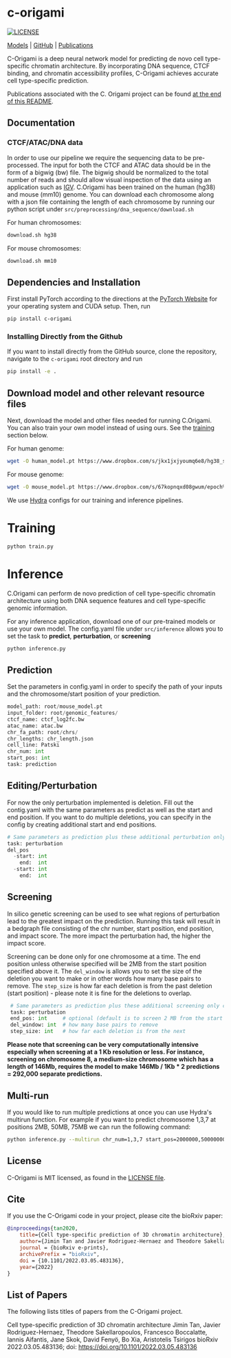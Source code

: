 # c-origami

[![LICENSE](https://img.shields.io/badge/license-MIT-blue.svg)](https://github.com/ninashenker/c-origami/blob/main/LICENSE)

[Models](#Download-model-and-other-relevant-resource-files) |
[GitHub](https://github.com/ninashenker/c-origami) |
[Publications](#list-of-papers)

C-Origami is a deep neural network model for predicting de novo cell type-specific chromatin architecture. By incorporating DNA sequence, CTCF binding, and chromatin accessibility profiles, C-Origami achieves accurate cell type-specific prediction.

Publications associated with the C. Origami project can be found
[at the end of this README](#list-of-papers).


## Documentation

### CTCF/ATAC/DNA data 
In order to use our pipeline we require the sequencing data to be pre-processed. The input for both the CTCF and ATAC data should be in the form of a bigwig (bw) file. The bigwig should be normalized to the total number of reads and should allow visual inspection of the data using an application such as [IGV](https://igv.org).
C.Origami has been trained on the human (hg38) and mouse (mm10) genome. You can download each chromosome along with a json file containing the length of each chromosome by running our python script under `src/preprocessing/dna_sequence/download.sh`

For human chromosomes:
```bash
download.sh hg38
```
For mouse chromosomes:
```bash
download.sh mm10
```
## Dependencies and Installation

First install PyTorch according to the directions at the
[PyTorch Website](https://pytorch.org/get-started/) for your operating system
and CUDA setup. Then, run

```bash
pip install c-origami
```

### Installing Directly from the Github

If you want to install directly from the GitHub source, clone the repository,
navigate to the `c-origami` root directory and run

```bash
pip install -e .
```
## Download model and other relevant resource files

Next, download the model and other files needed for running C.Origami. You can also train your own model instead of using ours. See the [training](#Training) section below.

For human genome:
```bash
wget -O human_model.pt https://www.dropbox.com/s/jkx1jxjyoumq6e8/hg38_state_dict_43.pt?dl=0
```
For mouse genome:
```bash
wget -O mouse_model.pt https://www.dropbox.com/s/67kopnqxd08gwum/epoch%3D81-step%3D41737.ckpt?dl=0
```
We use [Hydra](https://github.com/facebookresearch/hydra)  configs for our training and inference pipelines. 
# Training

```python
python train.py
```

# Inference

C.Origami can perform de novo prediction of cell type-specific chromatin architecture using both DNA sequence features and cell type-specific genomic information.

For any inference application, download one of our pre-trained models or use your own model. The config.yaml file under `src/inference` allows you to set the task to **predict**, **perturbation**, or **screening**

```python
python inference.py
```

## Prediction

Set the parameters in config.yaml in order to specify the path of your inputs and the chromosome/start position of your prediction.

```python
model_path: root/mouse_model.pt 
input_folder: root/genomic_features/
ctcf_name: ctcf_log2fc.bw
atac_name: atac.bw
chr_fa_path: root/chrs/
chr_lengths: chr_length.json
cell_line: Patski
chr_num: int
start_pos: int
task: prediction
```

## Editing/Perturbation

For now the only perturbation implemented is deletion. Fill out the contig.yaml with the same parameters as predict as well as the start and end position. If you want to do multiple deletions, you can specify in the config
by creating additional start and end positions. 

```python
# Same parameters as prediction plus these additional perturbation only criteria
task: perturbation
del_pos
  -start: int 
    end:  int
  -start: int
    end:  int
```
## Screening

In silico genetic screening can be used to see what regions of perturbation lead to the greatest impact on the prediction. Running this task will result in a bedgraph file consisting of the chr number, start position, end position, and impact score. The more impact the perturbation had, the higher the impact score.

Screening can be done only for one chromosome at a time. The end position unless otherwise specified will be 2MB from the start position specified above it. The `del_window` is allows you to set the size of the deletion you want to make or in other words how many base pairs to remove. The `step_size` is how far each deletion is from the past deletion (start position) - please note it is fine for the deletions to overlap. 

```python
 # Same parameters as prediction plus these additional screening only criteria
 task: perturbation
 end_pos: int     # optional (default is to screen 2 MB from the start pos)
 del_window: int  # how many base pairs to remove
 step_size: int   # how far each deletion is from the next

```

**Please note that screening can be very computationally intensive especially when screening at a 1 Kb resolution or less. For instance, screening on chromosome 8, a medium-size chromosome which has a length of 146Mb, requires the model to make 146Mb / 1Kb * 2 predictions = 292,000 separate predictions.**

## Multi-run 

If you would like to run multiple predictions at once you can use Hydra's multirun function. For example if you want to predict chromosome 1,3,7 at positions 2MB, 50MB, 75MB we can run the following command:

```bash
python inference.py --multirun chr_num=1,3,7 start_pos=2000000,50000000,75000000
```

## License

C-Origami is MIT licensed, as found in the [LICENSE file](https://github.com/ninashenker/c-origami/blob/main/LICENSE).

## Cite

If you use the C-Origami code in your project, please cite the bioRxiv 
paper:

```BibTeX
@inproceedings{tan2020,
    title={Cell type-specific prediction of 3D chromatin architecture},
    author={Jimin Tan and Javier Rodriguez-Hernaez and Theodore Sakellaropoulos and Francesco Boccalatte and Iannis Aifantis and Jane Skok and David Fenyö and Bo Xia and Aristotelis Tsirigos},
    journal = {bioRxiv e-prints},
    archivePrefix = "bioRxiv",
    doi = {10.1101/2022.03.05.483136},
    year={2022}
}
```


## List of Papers

The following lists titles of papers from the C-Origami project. 

Cell type-specific prediction of 3D chromatin architecture
Jimin Tan, Javier Rodriguez-Hernaez, Theodore Sakellaropoulos, Francesco Boccalatte, Iannis Aifantis, Jane Skok, David Fenyö, Bo Xia, Aristotelis Tsirigos
bioRxiv 2022.03.05.483136; doi: https://doi.org/10.1101/2022.03.05.483136
